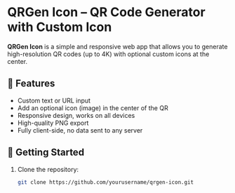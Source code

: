 # QRGen Icon – QR Code Generator with Custom Icon

**QRGen Icon** is a simple and responsive web app that allows you to generate high-resolution QR codes (up to 4K) with optional custom icons at the center.

## 🌟 Features

- Custom text or URL input
- Add an optional icon (image) in the center of the QR
- Responsive design, works on all devices
- High-quality PNG export
- Fully client-side, no data sent to any server

## 🚀 Getting Started

1. Clone the repository:
   ```bash
   git clone https://github.com/yourusername/qrgen-icon.git
